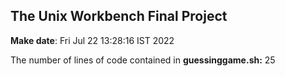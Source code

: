 ## The Unix Workbench Final Project

**Make date**: Fri Jul 22 13:28:16 IST 2022

The number of lines of code contained in **guessinggame.sh:** 25
